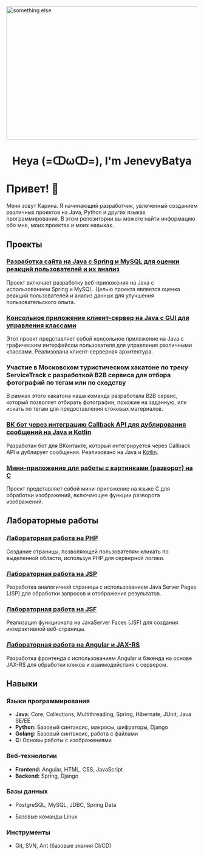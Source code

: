 <img aligh="center" alt="something else" width=180% height="350"  src="https://thumbs.gfycat.com/AcclaimedPlasticAustralianfurseal-size_restricted.gif">
<h1 align="center">Heya (=ↀωↀ=), I'm JenevyBatya</h1>


# Привет! 👋

Меня зовут Карина. Я начинающий разработчик, увлеченный созданием различных проектов на Java, Python и других языках программирования. В этом репозитории вы можете найти информацию обо мне, моих проектах и моих навыках.

## Проекты

### [Разработка сайта на Java с Spring и MySQL для оценки реакций пользователей и их анализ](https://github.com/JenevyBatya/Site_for_OPD)
Проект включает разработку веб-приложения на Java с использованием Spring и MySQL. Целью проекта является оценка реакций пользователей и анализ данных для улучшения пользовательского опыта.

### [Консольное приложение клиент-сервер на Java с GUI для управления классами](https://github.com/JenevyBatya/Programming/tree/master/ClientServer_App_lab_8)
Этот проект представляет собой консольное приложение на Java с графическим интерфейсом пользователя для управления различными классами. Реализована клиент-серверная архитектура.

### Участие в Московском туристическом хакатоне по треку ServiceTrack с разработкой B2B сервиса для отбора фотографий по тегам или по сходству
В рамках этого хакатона наша команда разработала B2B сервис, который позволяет отбирать фотографии, похожие на заданную, или искать по тегам для предоставления стоковых материалов.

### [ВК бот через интеграцию Callback API для дублирования сообщений на Java и Kotlin](https://github.com/JenevyBatya/Vk_bot)
Разработан бот для ВКонтакте, который интегрируется через Callback API и дублирует сообщения. Реализовано на Java и [Kotlin](https://github.com/JenevyBatya/Vk_bot2).

### [Мини-приложение для работы с картинками (разворот) на C](https://gitlab.se.ifmo.ru/chernevskaya-karina-p3224-lab-1/assignment-image-rotation)
Проект представляет собой мини-приложение на языке C для обработки изображений, включающее функции разворота изображений.


## Лабораторные работы

### [Лабораторная работа на PHP](https://github.com/JenevyBatya/Web/tree/master/1_lab)
Создание страницы, позволяющей пользователям кликать по выделенной области, используя PHP для серверной логики.

### [Лабораторная работа на JSP](https://github.com/JenevyBatya/Web/tree/master/lab_2.2)
Разработка аналогичной страницы с использованием Java Server Pages (JSP) для обработки запросов и отображения результатов.

### [Лабораторная работа на JSF](https://github.com/JenevyBatya/Web/tree/master/lab_3)
Реализация функционала на JavaServer Faces (JSF) для создания интерактивной веб-страницы.

### [Лабораторная работа на Angular и JAX-RS](https://github.com/JenevyBatya/Web/tree/master/lab4-2)
Разработка фронтенда с использованием Angular и бэкенда на основе JAX-RS для обработки кликов и взаимодействия с сервером.

## Навыки

### Языки программирования

- **Java:** Core, Collections, Multithreading, Spring, Hibernate, JUnit, Java SE/EE
- **Python:** Базовый синтаксис, макросы, шифраторы, Django
- **Golang:** Базовый синтаксис, работа с файлами
- **C:** Основы работы с изображениями

### Веб-технологии

- **Frontend:** Angular, HTML, CSS, JavaScript
- **Backend:** Spring, Django

### Базы данных

- PostgreSQL, MySQL, JDBC, Spring Data


- Базовые команды Linux

### Инструменты

- Git, SVN, Ant (базовые знания CI/CD)


